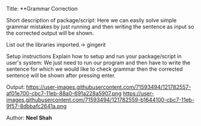 Title: **Grammar Correction

Short description of package/script: Here we can easily solve simple grammar mistakes by just running and then writing the sentence as input so the corrected output will be shown.


List out the libraries imported.->  gingerit

Setup instructions
Explain how to setup and run your package/script in user's system: We just need to run our program and then have to write the sentence for which we would like to check grammar then the corrected sentence will be shown after pressing enter.



Output:
https://user-images.githubusercontent.com/71593494/121782557-af01e700-cbc7-11eb-88a0-691a228a5907.png
https://user-images.githubusercontent.com/71593494/121782559-b1644100-cbc7-11eb-9f57-8dbbafc2641a.png


Author:
**Neel Shah**
